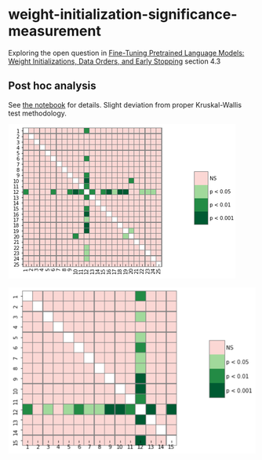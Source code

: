 # weight-initialization-significance-measurement


Exploring the open question in [Fine-Tuning Pretrained Language Models: Weight Initializations, Data Orders, and Early Stopping](https://arxiv.org/abs/2002.06305) section 4.3

## Post hoc analysis 
See [the notebook](https://github.com/JoshuaPostel/weight-initialization-significance-measurement/blob/master/weight_initialization_analysis.ipynb) for details.  Slight deviation from proper Kruskal-Wallis test methodology.

![seeds](all_wi_seeds.png)

![tasks](all_tasks.png)
